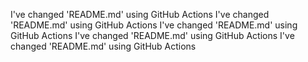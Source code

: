 I've changed 'README.md' using GitHub Actions
I've changed 'README.md' using GitHub Actions
I've changed 'README.md' using GitHub Actions
I've changed 'README.md' using GitHub Actions
I've changed 'README.md' using GitHub Actions

